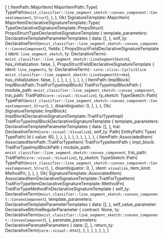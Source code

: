 [
    (
        ItemPath::MajorItem(
            MajorItemPath::Type(
                TypePath(`mnist_classifier::line_segment_sketch::convex_component::ConvexComponent`, `Struct`),
            ),
        ),
        Ok(
            SignatureTemplate::MajorItem(
                MajorItemDeclarativeSignatureTemplate::Type(
                    TypeDeclarativeSignatureTemplate::PropsStruct(
                        PropsStructTypeDeclarativeSignatureTemplate {
                            template_parameters: DeclarativeTemplateParameterTemplates {
                                data: [],
                            },
                            self_ty: DeclarativeTerm(`mnist_classifier::line_segment_sketch::convex_component::ConvexComponent`),
                            fields: [
                                PropsStructFieldDeclarativeSignatureTemplate {
                                    ident: `line_segment_sketch`,
                                    ty: DeclarativeTerm(`~ mnist_classifier::line_segment_sketch::LineSegmentSketch`),
                                    has_initialization: false,
                                },
                                PropsStructFieldDeclarativeSignatureTemplate {
                                    ident: `line_segments`,
                                    ty: DeclarativeTerm(`~ core::slice::CyclicSlice mnist_classifier::line_segment_sketch::LineSegmentStroke`),
                                    has_initialization: false,
                                },
                            ],
                        },
                    ),
                ),
            ),
        ),
    ),
    (
        ItemPath::ImplBlock(
            ImplBlockPath::TraitForTypeImplBlock(
                TraitForTypeImplBlockPath {
                    module_path: `mnist_classifier::line_segment_sketch::convex_component`,
                    trai_path: TraitPath(`core::visual::Visualize`),
                    ty_sketch: TypeSketch::Path(
                        TypePath(`mnist_classifier::line_segment_sketch::convex_component::ConvexComponent`, `Struct`),
                    ),
                    disambiguator: 0,
                },
            ),
        ),
        Ok(
            SignatureTemplate::ImplBlock(
                ImplBlockDeclarativeSignatureTemplate::TraitForTypeImpl(
                    TraitForTypeImplBlockDeclarativeSignatureTemplate {
                        template_parameters: DeclarativeTemplateParameterTemplates {
                            data: [],
                        },
                        trai: DeclarativeTerm(`core::visual::Visualize`),
                        self_ty: Path(
                            EntityPath(
                                Type(
                                    TypePath(
                                        Id {
                                            value: 60,
                                        },
                                    ),
                                ),
                            ),
                        ),
                    },
                ),
            ),
        ),
    ),
    (
        ItemPath::AssociatedItem(
            AssociatedItemPath::TraitForTypeItem(
                TraitForTypeItemPath {
                    impl_block: TraitForTypeImplBlockPath {
                        module_path: `mnist_classifier::line_segment_sketch::convex_component`,
                        trai_path: TraitPath(`core::visual::Visualize`),
                        ty_sketch: TypeSketch::Path(
                            TypePath(`mnist_classifier::line_segment_sketch::convex_component::ConvexComponent`, `Struct`),
                        ),
                        disambiguator: 0,
                    },
                    ident: `visualize`,
                    item_kind: MethodFn,
                },
            ),
        ),
        Ok(
            SignatureTemplate::AssociatedItem(
                AssociatedItemDeclarativeSignatureTemplate::TraitForTypeItem(
                    TraitForTypeItemDeclarativeSignatureTemplate::MethodFn(
                        TraitForTypeMethodFnDeclarativeSignatureTemplate {
                            self_ty: DeclarativeTerm(`mnist_classifier::line_segment_sketch::convex_component::ConvexComponent`),
                            template_parameters: DeclarativeTemplateParameterTemplates {
                                data: [],
                            },
                            self_value_parameter: DeclarativeRitchieRegularParameter {
                                contract: None,
                                ty: DeclarativeTerm(`mnist_classifier::line_segment_sketch::convex_component::ConvexComponent`),
                            },
                            parenate_parameters: DeclarativeParenateParameters {
                                data: [],
                            },
                            return_ty: DeclarativeTerm(`core::visual::Html`),
                        },
                    ),
                ),
            ),
        ),
    ),
]